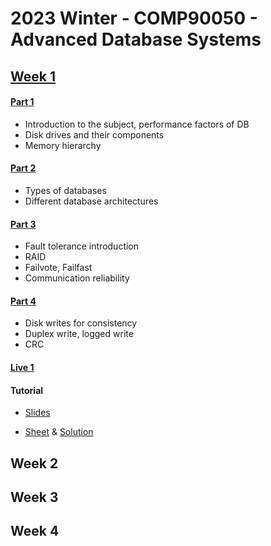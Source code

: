 # 2023 Winter - COMP90050 - Advanced Database Systems



## [Week 1](resources/week1.md)

#### [Part 1](lectures/week1/1.1.pdf)

* Introduction to the subject, performance factors of DB
* Disk drives and their components
* Memory hierarchy

#### [Part 2](lectures/week1/1.2.pdf)

* Types of databases
* Different database architectures

#### [Part 3](lectures/week1/1.3.pdf)

- Fault tolerance introduction
- RAID
- Failvote, Failfast
- Communication reliability

#### [Part 4](lectures/week1/1.4.pdf)

* Disk writes for consistency
* Duplex write, logged write
* CRC

#### [Live 1](lectures/week1/live1.pdf)

#### Tutorial

* [Slides](tutorials/slides/week1.pdf)

* [Sheet](tutorials/sheets/t1.pdf) & [Solution](tutorials/sheets/t1s.pdf)



## Week 2



## Week 3



## Week 4
